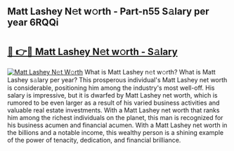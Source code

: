 ## Matt Lashey N𝚎t w𝚘rth - Part-n55 S𝚊lary per year 6RQQi

# <h2><a href="http://gc50xv4.nevu.top/?p=Matt+Lashey">🔗 👉🔴 Matt Lashey N𝚎t w𝚘rth - S𝚊lary</a></h2>

[![Matt Lashey N𝚎t W𝚘rth](https://i.imgur.com/Oavwk0R.jpeg)](http://gc50xv4.nevu.top/?p=Matt+Lashey)
What is Matt Lashey n𝚎t w𝚘rth? What is Matt Lashey s𝚊lary per year?
This prosperous individual's Matt Lashey net worth is considerable, positioning him among the industry's most well-off. His salary is impressive, but it is dwarfed by Matt Lashey net worth, which is rumored to be even larger as a result of his varied business activities and valuable real estate investments. With a Matt Lashey net worth that ranks him among the richest individuals on the planet, this man is recognized for his business acumen and financial acumen. With a Matt Lashey net worth in the billions and a notable income, this wealthy person is a shining example of the power of tenacity, dedication, and financial brilliance.
